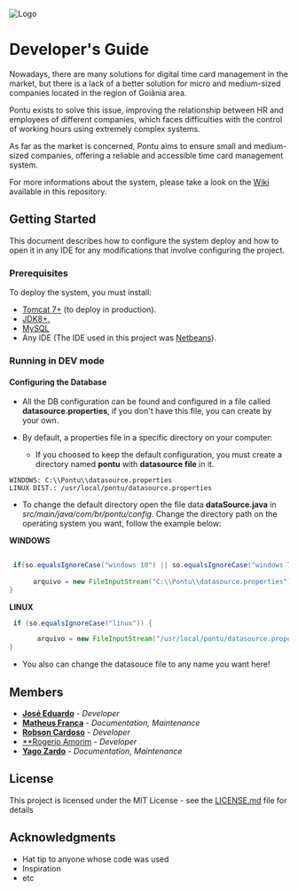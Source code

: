 ![Logo](https://github.com/mgoalves/RegistroPontoOnline/blob/master/src/main/resources/static/img/logo/logo_pontu_145x48.png)
# Developer's Guide
Nowadays, there are many solutions for digital time card management in the market, but there is a lack of a better solution for micro and medium-sized companies located in the region of Goiânia area.

Pontu exists to solve this issue, improving the relationship between HR and employees of different companies, which faces difficulties with the control of working hours using extremely complex systems.

As far as the market is concerned, Pontu aims to ensure small and medium-sized companies, offering a reliable and accessible time card management system.

For more informations about the system, please take a look on the [Wiki](https://github.com/yagozardo/RegistroPontoOnline/wiki) available in this repository.
## Getting Started
This document describes how to configure the system deploy and how to open it in any IDE for any modifications that involve configuring the project.
### Prerequisites
To deploy the system, you must install:
* [Tomcat 7+](http://tomcat.apache.org/) (to deploy in production).
* [JDK8+.](https://www.oracle.com/technetwork/java/javase/downloads/jdk8-downloads-2133151.html)
* [MySQL](https://www.mysql.com/)
* Any IDE (The IDE used in this project was [Netbeans](https://netbeans.org)).

### Running in DEV mode

#### Configuring the Database
* All the DB configuration can be found and configured in a file called **datasource.properties**, if you don't have this file, you can create by your own.

* By default, a properties file in a specific directory on your computer:
	* If you choosed to keep the default configuration, you must create a directory named **pontu** with **datasource file** in it.
```
WINDOWS: C:\\Pontu\\datasource.properties
LINUX DIST.: /usr/local/pontu/datasource.properties
```
  * To change the default directory open the file data **dataSource.java** in *src/main/java/com/br/pontu/config*. Change the directory path on the operating system you want, follow the example below:
 
**WINDOWS**
```java
      
 if(so.equalsIgnoreCase("windows 10") || so.equalsIgnoreCase("windows 7")) {
					
	  arquivo = new FileInputStream("C:\\Pontu\\datasource.properties");
}
```
**LINUX**
```java
 if (so.equalsIgnoreCase("linux")) {

	   arquivo = new FileInputStream("/usr/local/pontu/datasource.properties");
}
```
* You also can change the datasouce file to any name you want here!



<!-- ### Installing

A step by step series of examples that tell you how to get a development env running

Say what the step will be

```
Give the example
```

And repeat

```
until finished
```

End with an example of getting some data out of the system or using it for a little demo

## Running the tests

Explain how to run the automated tests for this system

### Break down into end to end tests

Explain what these tests test and why

```
Give an example
```

### And coding style tests

Explain what these tests test and why

```
Give an example
```


## Deployment

Add additional notes about how to deploy this on a live system

## Built With

* [Dropwizard](http://www.dropwizard.io/1.0.2/docs/) - The web framework used
* [Maven](https://maven.apache.org/) - Dependency Management
* [ROME](https://rometools.github.io/rome/) - Used to generate RSS Feeds

## Contributing

Please read [CONTRIBUTING.md](https://gist.github.com/PurpleBooth/b24679402957c63ec426) for details on our code of conduct, and the process for submitting pull requests to us.

## Versioning

We use [SemVer](http://semver.org/) for versioning. For the versions available, see the [tags on this repository](https://github.com/your/project/tags). 
-->
## Members
* [**José Eduardo**](https://github.com/zehurzeda) - *Developer*
* [**Matheus Franca**](https://github.com/mathfrance) - *Documentation, Maintenance* 
* [**Robson Cardoso**](https://github.com/cardozorobson) - *Developer*
* [**Rogerio Amorim](https://github.com/RogerioAmorim) - *Developer*
* [**Yago Zardo**](https://github.com/yagozardo) - *Documentation, Maintenance* 

## License

This project is licensed under the MIT License - see the [LICENSE.md](LICENSE.md) file for details

## Acknowledgments

* Hat tip to anyone whose code was used
* Inspiration
* etc
